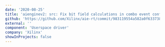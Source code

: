 ```yaml
---
date: '2020-08-25'
title: 'aienginev2: src: Fix bit field calculations in combo event config'
github: 'https://github.com/Xilinx/aie-rt/commit/983119554a582a0f633738893fe0b6e20884d427'
external: ''
component: 'Userspace driver'
company: 'Xilinx'
showInProjects: false
---
```

